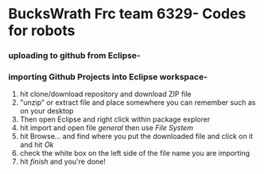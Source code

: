 # BucksWrath Frc team 6329- Codes for robots


### uploading to github from Eclipse-


### importing Github Projects into Eclipse workspace- 
1. hit clone/download repository and download ZIP file
2. "unzip" or extract file and place somewhere you can remember such as on your desktop 
3. Then open Eclipse and right click within package explorer
4. hit import and open file *general* then use *File System*
5. hit Browse... and find where you put the downloaded file and click on it and hit *Ok*
6. check the white box on the left side of the file name you are importing
7. hit *finish* and you're done!


